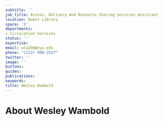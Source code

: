```yaml
---
subtitle: ''
job_title: Access, Delivery And Resource Sharing Services Assistant
location: Bobst Library
space: '1'
departments:
- Circulation Services
status: ''
expertise: 
email: wlw208@nyu.edu
phone: "(212) 998-2527"
twitter: ''
image: ''
buttons: 
guides: 
publications: 
keywords: 
title: Wesley Wambold
---
```


# About Wesley Wambold